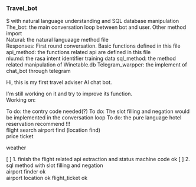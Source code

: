 ### Travel_bot   
$ with natural language understanding and SQL database manipulation  
The_bot: the main conversation loop between bot and user. Other method import  
Natural: the natural languaage method file  
Responses: First round conversation. Basic functions defined in this file  
api_method: the functions related api are defined in this file    
nlu.md: the rasa intent identifier training data 
sql_method: the method related manipulation of Winetable.db 
Telegram_warpper: the implement of chat_bot through telegram  



Hi, this is my first travel adviser AI chat bot. 
  
I'm still working on it and try to improve its function.  
Working on:  

 To do: the contry code needed(?)
 To do: The slot filling and negation would be implemented in the conversation loop
 To do: the pure language hotel reservation recommend !!!  
 flight search
 airport find  (location find)  
 price ticket
 
 weather
 
[ ] 1. finish the flight related api extraction and status machine code  ok
[ ] 2. sql method with slot filling and negation   
airport finder ok  
airport location ok
flight_ticket ok
